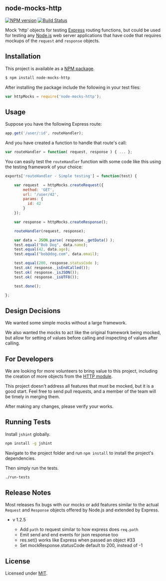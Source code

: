 node-mocks-http
---
[![NPM version](https://badge.fury.io/js/node-mocks-http.png)](https://www.npmjs.com/package/node-mocks-http)
[![Build Status](https://travis-ci.org/howardabrams/node-mocks-http.svg?branch=master)](https://travis-ci.org/howardabrams/node-mocks-http)

Mock 'http' objects for testing [Express](http://expressjs.com/)
routing functions, but could be used for testing any
[Node.js](http://www.nodejs.org) web server applications that have
code that requires mockups of the `request` and `response` objects.

Installation
---

This project is available as a
[NPM package](https://www.npmjs.org/package/node-mocks-http).

```bash
$ npm install node-mocks-http
```

After installing the package include the following in your test files:

```js
var httpMocks = require('node-mocks-http');
```

Usage
---

Suppose you have the following Express route:

```js
app.get('/user/:id', routeHandler);
```

And you have created a function to handle that route's call:

```js
var routeHandler = function( request, response ) { ... };
```

You can easily test the `routeHandler` function with some code like
this using the testing framework of your choice:

```js
exports['routeHandler - Simple testing'] = function(test) {

    var request  = httpMocks.createRequest({
        method: 'GET',
        url: '/user/42',
        params: {
          id: 42
        }
    });

    var response = httpMocks.createResponse();

    routeHandler(request, response);

    var data = JSON.parse( response._getData() );
    test.equal("Bob Dog", data.name);
    test.equal(42, data.age);
    test.equal("bob@dog.com", data.email);

    test.equal(200, response.statusCode );
    test.ok( response._isEndCalled());
    test.ok( response._isJSON());
    test.ok( response._isUTF8());

    test.done();

};
```

Design Decisions
---

We wanted some simple mocks without a large framework.

We also wanted the mocks to act like the original framework being
mocked, but allow for setting of values before calling and inspecting
of values after calling.

For Developers
---

We are looking for more volunteers to bring value to this project,
including the creation of more objects from the
[HTTP module](http://nodejs.org/docs/latest/api/http.html).

This project doesn't address all features that must be
mocked, but it is a good start. Feel free to send pull requests,
and a member of the team will be timely in merging them.

After making any changes, please verify your works.

Running Tests
---

Install `jshint` globally.

```bash
npm install -g jshint
```

Navigate to the project folder and run `npm install` to install the
project's dependencies.

Then simply run the tests.

```bash
./run-tests
```

Release Notes
---

Most releases fix bugs with our mocks or add features similar to the
actual `Request` and `Response` objects offered by Node.js and extended
by Express.

* v 1.2.5

  * Add `path` to request similar to how express does `req.path`
  * Emit send and end events for json response too
  * res.set() works like Express when passed an object #33
  * Set mockResponse.statusCode default to 200, instead of -1


License
---

Licensed under [MIT](https://github.com/howardabrams/node-mocks-http/blob/master/LICENSE).
